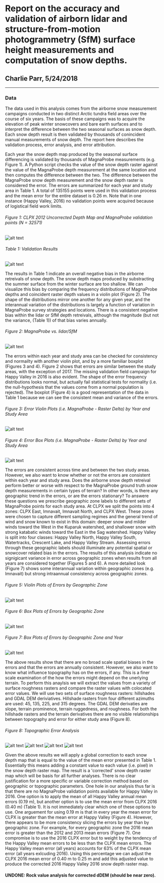 # Report on the accuracy and validation of airborn lidar and structure-from-motion photogrammetry (SfM) surface height measurements and computation of snow depths.

## Charlie Parr,  5/24/2018

* * *

### Data

<p>
The data used in this analysis comes from the airborne snow measurement campaigns conducted in two distinct Arctic tundra field areas over the course of six years. The basis of these campaigns was to acquire the elevation of peak winter snowcovers and bare earth surfaces and to interpret the difference between the two seasonal surfaces as snow depth. Each snow depth result is then validated by thousands of conincident manual measurements of snow depth. The report here describes the validation process, error analysis, and error attribution.
</p>
<p>
Each year the snow depth map produced by the seasonal surface differencing is validated by thousands of MagnaProbe measurements (e.g. Figure 1). A Python script checks the value of the snow depth raster against the value of the MagnaProbe depth measurement at the same location and then computes the difference between the two. The difference between the MagnaProbe snow depth measurement and the snow depth raster is considered the error. The errors are summarized for each year and study area in Table 1. A total of 135155 points were used in this validation process and the mean error for the entire dataset is 0.26 m. Note that in one instance (Happy Valley, 2016) no validation points were acquired because of logistical field work limits.
</p>

###### Figure 1: CLPX 2012 Uncorrected Depth Map and MagnaProbe validation points (N = 32571)

![alt text](clpx/2012/figs/validation_depth_map.png)

###### Table 1: Validation Results

![alt text](aggregate_results/figs/aggregate_results_summary.png#1)

<p>
The results in Table 1 indicate an overall negative bias in the airborne retreivals of snow depth. The snow depth maps produced by substracting the summer surface from the winter surface are too shallow. We can visualize this bias by comparing the frequency distributions of MagnaProbe depths and coincident raster depth values in a violin plot (Figure 2). The shape of the distributions mirror one another for any given year, and the interannual variation of the distributions is largely a function of variation in MagnaProbe survey strategies and locations. There is a consistent negative bias within the lidar or SfM depth retreivals, although the magnitude (but not the variance, (Table 1)) of that bias varies annually.
</p>

###### Figure 2: MagnaProbe vs. lidar/SfM

![alt text](aggregate_results//figs/probe_v_rstr_violin.png#1)

<p>
The errors within each year and study area can be checked for consistency and normailty with another violin plot, and by a more familiar boxplot (Figures 3 and 4). Figure 2 shows that errors are similar between the study areas, with the exception of 2017. The missing validation field campaign for Happy Valley in 2016 is also evident. The shape of the error frequency distributions looks normal, but actually fail statistical tests for normality (i.e. the null-hypothesis that the values come from a normal population is rejected). The boxplot (Figure 4) is a good representation of the data in Table 1 because we can see the consistent mean and variance of the errors.
</p>

###### Figure 3: Error Violin Plots (i.e. MagnaProbe - Raster Delta) by Year and Study Area

![alt text](aggregate_results//figs/validation_violin.png)

###### Figure 4: Error Box Plots (i.e. MagnaProbe - Raster Delta) by Year and Study Area

![alt text](aggregate_results//figs/validation_box.png)

<p>
The errors are consistent across time and between the two study areas. However, we also want to know whether or not the errors are consistent within each year and study area. Does the airborne snow depth retreival perform better or worse with respect to the MagnaProbe ground truth snow depth measurements in certain types of terrain? In other words, is there any geographic trend in the errors, or are the errors stationary? To answere these questions we prescribe geographic zone labels to different sets of MagnaProbe points for each study area. At CLPX we split the points into 4 zones: CLPX East, Imnavait, Imnavait North, and CLPX West. These zones were chosen to capture different sampling regimes and the general trend of wind and snow known to exist in this domain: deeper snow and milder winds toward the West in the Kuparuk watershed, and shallower snow with strong katabatic winds toward the East in the Sag watershed. Happy Valley is split into four classes: Happy Valley North, Happy Valley South, Watertracks, Crescent Lake, and Happy Valley Stream. Assessing errors through these geographic labels should illuminate any potential spatial or snowcover related bias in the errors. The results of this analysis indicate no signigicant variance in error across geographic zones when results from all years are considered together (Figures 5 and 6). A more detailed look (Figure 7) shows some interannual variation within geographic zones (e.g. Imnavait) but strong intraannual consistency across geographic zones.
</p>

###### Figure 5: Violin Plots of Errors by Geographic Zone

![alt text](aggregate_results//figs/violin_x_studyarea_hue_zone.png)

###### Figure 6: Box Plots of Errors by Geographic Zone

![alt text](aggregate_results//figs/box_x_studyarea_hue_zone.png)

###### Figure 7: Box Plots of Errors by Geographic Zone and Year

![alt text](aggregate_results/figs/box_x_zone_hue_yr.png)

<p>
The above results show that there are no broad scale spatial biases in the errors and that the errors are annually consistent. However, we also want to know what influence topography has on the errors, if any. This is a finer scale examination of the how the errors might depend on the unerlying terrain. To perform this anaylsis we will extract the values from a variety of surface roughness rasters and compare the raster values with colocated error values. We will use two sets of surface roughness rasters: hillshades and GDAL DEM deriviatives. Hillshade rasters from four different azimuths are used: 45, 135, 225, and 315 degrees. The GDAL DEM derivaties are slope, terrain prominence, terrain ruggedness, and roughness. For both the hillshade rasters and the terrain derivatives there are no visible relationships between topography and error for either study area (Figure 8).
</p>

###### Figure 8: Topographic Error Analysis

![alt text](aggregate_results/figs/CLPX_hillshade_error_analysis.png)
![alt text](aggregate_results/figs/CLPX_hillshade_error_analysis.png)
![alt text](aggregate_results/figs/Happy_Valley_hillshade_error_analysis.png)
![alt text](aggregate_results/figs/Happy_Valley_hillshade_error_analysis.png)

<p>
Given the above results we will apply a global correction to each snow depth map that is equal to the value of the mean error presented in Table 1. Essentially this means adding a constant value to each value (i.e. pixel) in the snow depth raster map. The result is a 'corrected' snow depth raster map which will be basis for all further analyses. There is no clear justification for a more specific  or variable correction method based on geographic or topographic parameters. One hole in our analysis thus far is that there are no MagnaProbe validation points available for Happy Valley in 2016. One option is to apply the mean of all Happy Valley annual mean errors (0.19 m), but another option is to use the mean error from CLPX 2016 (0.40 m) (Table 1). It is not immediately clear which one of these options to use. One arguement for using 0.19 m is that in every year the mean error for CLPX is greater than the mean error at Happy Valley (Figure 4). However, there appears to be more consistency slicing the errors by year than by geographic zone. For example, for every geographic zone the 2016 mean error is greater than the 2012 and 2013 mean errors (Figure 7). One compromise is to use the 2016 CLPX error but to weight by the tendency of the Happy Valley mean errors to be less than the CLPX mean errors. The Happy Valley mean error (all years) accounts for 63% of the CLPX mean error (all years exlcuding 2016). Using this percentage we can adjust the CLPX 2016 mean error of 0.40 m to 0.25 m and add this adjusted value to produce the corrected 2016 Happy Valley 2016 snow depth raster map.

#### UNDONE: Rock value analysis for corrected dDEM (should be near zero).
